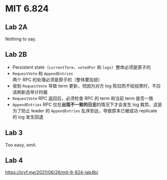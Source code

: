 # MIT 6.824

## Lab 2A

Nothing to say.

## Lab 2B

* Persistent state（`currentTerm`、`votedFor` 和 `logs`）整体必须是原子的
* `RequestVote` 和 `AppendEntries` 两个 RPC 的处理必须是原子的（整体要加锁）
* 收到 `RequestVote` 导致 term 更新，但因为对方 log 陈旧而不给投票时，不应该刷新选举计时器
* `RequestVote` RPC 返回后，必须检查 RPC 的 term 和当前 term 是否一致
* `AppendEntries` RPC 仅在**出现不一致的日志**的情况下才会发生 log 裁剪，这是为了防止 leader 的 `AppendEntries` 乱序到达，导致原本已被成功 replicate 的 log 发生回退

## Lab 3

Too easy, omit.

## Lab 4

https://icyf.me/2021/06/26/mit-6-824-lab4b/
